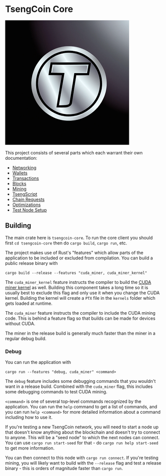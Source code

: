 # TsengCoin Core

![alt text](./tsengcoin-core/assets/logo.png)

This project consists of several parts which each warrant their own documentation:

- [Networking](./docs/Networking.md)
- [Wallets](./docs/Wallets.md)
- [Transactions](./docs/Transactions.md)
- [Blocks](./docs/Blocks.md)
- [Mining](./docs/Mining.md)
- [TsengScript](./docs/TsengScript.md)
- [Chain Requests](./docs/Chain-Requests.md)
- [Optimizations](./docs/Optimizations.md)
- [Test Node Setup](./docs/Node-Setup-Steps.md)

## Building

The main crate here is `tsengcoin-core`. To run the core client you should first `cd tsengcoin-core` then do `cargo build`, `cargo run`, etc.

The project makes use of Rust's "features" which allow parts of the application to be included or excluded from compilation. You can build a public release binary with

```
cargo build --release --features "cuda_miner, cuda_miner_kernel"
```

The `cuda_miner_kernel` feature instructs the compiler to build the [CUDA miner kernel](../cuda-miner/README.md) as well. Building this component takes a long time so it is usually best to exclude this flag and only use it when you change the CUDA kernel. Building the kernel will create a `PTX` file in the `kernels` folder which gets loaded at runtime.

The `cuda_miner` feature instructs the compiler to include the CUDA mining code. This is behind a feature flag so that builds can be made for devices without CUDA.

The miner in the release build is generally much faster than the miner in a regular debug build.

### Debug

You can run the application with

```
cargo run --features "debug, cuda_miner" <command>
```

The `debug` feature includes some debugging commands that you wouldn't want in a release build. Combined with the `cuda_miner` flag, this includes some debugging commands to test CUDA mining.

`<command>` is one of several top-level commands recognized by the application. You can run the `help` command to get a list of commands, and you can run `help <command>` for more detailed information about a command including how to use it.

If you're testing a new TsengCoin network, you will need to start a node up that doesn't know anything about the blockchain and doesn't try to connect to anyone. This will be a "seed node" to which the next nodes can connect. You can use `cargo run start-seed` for that - do `cargo run help start-seed` to get more information.

You can then connect to this node with `cargo run connect`. If you're testing mining, you will likely want to build with the `--release` flag and test a release binary - this is orders of magnitude faster than `cargo run`.
